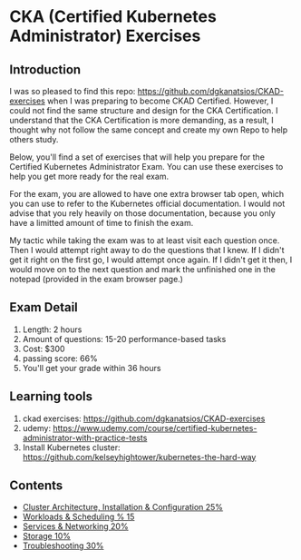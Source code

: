 <h1>CKA (Certified Kubernetes Administrator) Exercises </h1>

<h2>Introduction </h2>

I was so pleased to find this repo: https://github.com/dgkanatsios/CKAD-exercises when I was preparing to become CKAD Certified. However, I could not find the same structure and design for the CKA Certification. I understand that the CKA Certification is more demanding, as a result, I thought why not follow the same concept and create my own Repo to help others study. 

Below, you'll find a set of exercises that will help you prepare for the Certified Kubernetes Administrator Exam. You can use these exercises to help you get more ready for the real exam. 

For the exam, you are allowed to have one extra browser tab open, which you can use to refer to the Kubernetes official documentation. I would not advise that you rely heavily on those documentation, because you only have a limitted amount of time to finish the exam. 

My tactic while taking the exam was to at least visit each question once. Then I would attempt right away to do the questions that I knew. If I didn't get it right on the first go, I would attempt once again. If I didn't get it then, I would move on to the next question and mark the unfinished one in the notepad (provided in the exam browser page.)

<h2>Exam Detail</h2>
  
1. Length: 2 hours
1. Amount of questions: 15-20 performance-based tasks
1. Cost: $300
1. passing score: 66%
1. You'll get your grade within 36 hours

<h2>Learning tools</h2>

1. ckad exercises: https://github.com/dgkanatsios/CKAD-exercises
1. udemy: https://www.udemy.com/course/certified-kubernetes-administrator-with-practice-tests
1. Install Kubernetes cluster: https://github.com/kelseyhightower/kubernetes-the-hard-way

<h2>Contents</h2>

* [Cluster Architecture, Installation & Configuration 25%](https://github.com/franchev/CKA-Exercises/blob/master/architecture-installation-configuration.md) 
* [Workloads & Scheduling % 15](https://github.com/franchev/CKA-Exercises/blob/master/workloads-scheduling.md) 
* [Services & Networking 20%](https://github.com/franchev/CKA-Exercises/blob/master/services-networking.md)
* [Storage 10%](https://github.com/franchev/CKA-Exercises/blob/master/storage.md)
* [Troubleshooting 30%](https://github.com/franchev/CKA-Exercises/blob/master/troubleshooting.md)
